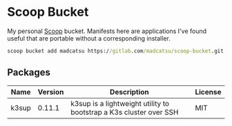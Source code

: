 # Scoop Bucket

My personal [Scoop](https://github.com/lukesampson/scoop) bucket. Manifests here are applications I've found useful that are portable without a corresponding installer.

```cmd
scoop bucket add madcatsu https://gitlab.com/madcatsu/scoop-bucket.git
```

## Packages

|Name|Version|Description|License|
|----|-------|-----------|-------|
|k3sup|0.11.1|k3sup is a lightweight utility to bootstrap a K3s cluster over SSH|MIT|
